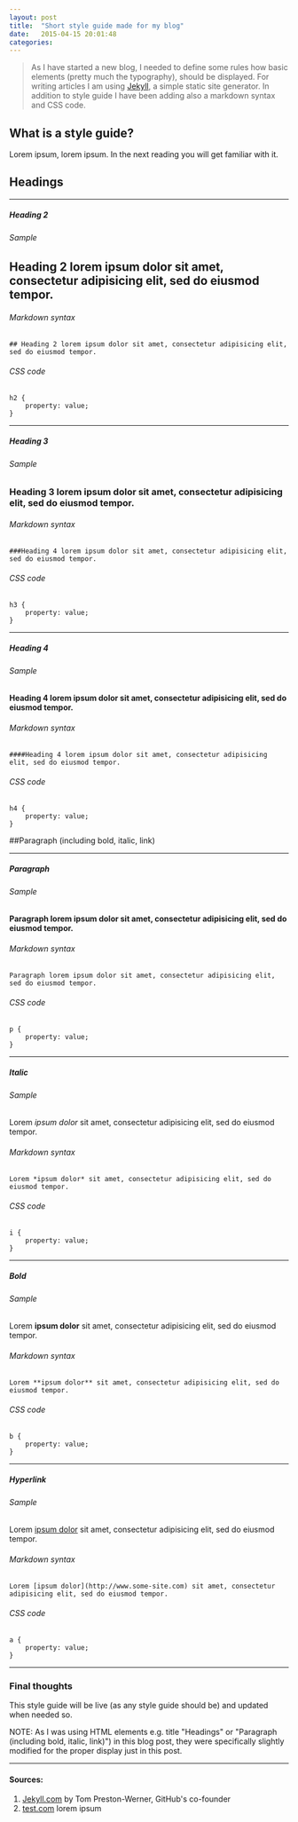 ```yaml
---
layout: post
title:  "Short style guide made for my blog"
date:   2015-04-15 20:01:48
categories: 
---
```


> As I have started a new blog, I needed to define some rules how basic elements (pretty much the typography), should be displayed. For writing articles I am using [Jekyll][1], a simple static site generator. In addition to style guide I have been adding also a markdown syntax and CSS code.

## What is a style guide?

Lorem ipsum, lorem ipsum. In the next reading you will get familiar with it.

## Headings

---

##### Heading 2

###### Sample

## Heading 2 lorem ipsum dolor sit amet, consectetur adipisicing elit, sed do eiusmod tempor.

###### Markdown syntax 
    
    ## Heading 2 lorem ipsum dolor sit amet, consectetur adipisicing elit, sed do eiusmod tempor.

###### CSS code 

    h2 {
        property: value;
    }

---

##### Heading 3

###### Sample

### Heading 3 lorem ipsum dolor sit amet, consectetur adipisicing elit, sed do eiusmod tempor.

###### Markdown syntax 
    
    ###Heading 4 lorem ipsum dolor sit amet, consectetur adipisicing elit, sed do eiusmod tempor.

###### CSS code 

    h3 {
        property: value;
    }

---

##### Heading 4

###### Sample

#### Heading 4 lorem ipsum dolor sit amet, consectetur adipisicing elit, sed do eiusmod tempor.

###### Markdown syntax 
    
    ####Heading 4 lorem ipsum dolor sit amet, consectetur adipisicing elit, sed do eiusmod tempor.

###### CSS code 

    h4 {
        property: value;
    }

##Paragraph (including bold, italic, link)

---

##### Paragraph

###### Sample

#### Paragraph lorem ipsum dolor sit amet, consectetur adipisicing elit, sed do eiusmod tempor.

###### Markdown syntax 
    
    Paragraph lorem ipsum dolor sit amet, consectetur adipisicing elit, sed do eiusmod tempor.

###### CSS code 

    p {
        property: value;
    }

---

##### Italic

###### Sample

Lorem *ipsum dolor* sit amet, consectetur adipisicing elit, sed do eiusmod tempor.

###### Markdown syntax 
    
    Lorem *ipsum dolor* sit amet, consectetur adipisicing elit, sed do eiusmod tempor.

###### CSS code 

    i {
        property: value;
    }

---

##### Bold

###### Sample

Lorem **ipsum dolor** sit amet, consectetur adipisicing elit, sed do eiusmod tempor.

###### Markdown syntax 
    
    Lorem **ipsum dolor** sit amet, consectetur adipisicing elit, sed do eiusmod tempor.

###### CSS code 

    b {
        property: value;
    }

---

##### Hyperlink

###### Sample

Lorem [ipsum dolor](http://www.some-site.com) sit amet, consectetur adipisicing elit, sed do eiusmod tempor.

###### Markdown syntax 
    
    Lorem [ipsum dolor](http://www.some-site.com) sit amet, consectetur adipisicing elit, sed do eiusmod tempor.

###### CSS code 

    a {
        property: value;
    }

---

### Final thoughts

This style guide will be live (as any style guide should be) and updated when needed so.

NOTE: As I was using HTML elements e.g. title "Headings" or "Paragraph (including bold, italic, link)") in this blog post, they were specifically slightly modified for the proper display just in this post.

* * *

[1]: http://jekyllrb.com "Jekyll.com"

#### Sources:

1. [Jekyll.com](http://jekyllrb.com) by Tom Preston-Werner, GitHub's co-founder
2. [test.com](http://www.test.com) lorem ipsum 